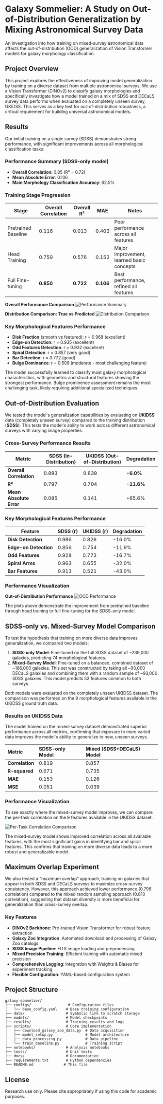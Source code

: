 # Galaxy Sommelier: A Study on Out-of-Distribution Generalization by Mixing Astronomical Survey Data

An investigation into how training on mixed-survey astronomical data affects the out-of-distribution (OOD) generalization of Vision Transformer models for galaxy morphology classification.

## Project Overview

This project explores the effectiveness of improving model generalization by training on a diverse dataset from multiple astronomical surveys. We use a Vision Transformer (DINOv2) to classify galaxy morphologies and specifically investigate how a model trained on a mix of SDSS and DECaLS survey data performs when evaluated on a completely unseen survey, UKIDSS. This serves as a key test for out-of-distribution robustness, a critical requirement for building universal astronomical models.

## Results

Our initial training on a single survey (SDSS) demonstrates strong performance, with significant improvements across all morphological classification tasks:

### Performance Summary (SDSS-only model)
- **Overall Correlation**: 0.85 (R² = 0.72)
- **Mean Absolute Error**: 0.106 
- **Main Morphology Classification Accuracy**: 62.5%

### Training Stage Progression
| Stage | Overall Correlation | Overall R² | MAE | Notes |
|-------|-------------------|------------|-----|--------|
| Pretrained Baseline | 0.116 | 0.013 | 0.403 | Poor performance across all features |
| Head Training | 0.759 | 0.576 | 0.153 | Major improvement, learned basic concepts |
| Full Fine-tuning | **0.850** | **0.722** | **0.106** | Best performance, refined all features |


**Overall Performance Comparison**
![Performance Summary](plots/comparison_plots/performance_summary.png)

**Distribution Comparison: True vs Predicted**
![Distribution Comparison](plots/comparison_plots/distribution_comparison.png)


### Key Morphological Features Performance
- **Disk Fraction** (smooth vs featured): r = 0.968 (excellent)
- **Edge-on Detection**: r = 0.935 (excellent) 
- **Odd Features Detection**: r = 0.932 (excellent)
- **Spiral Detection**: r = 0.857 (very good)
- **Bar Detection**: r = 0.772 (good)
- **Bulge Dominance**: r = 0.506 (moderate - most challenging feature)

The model successfully learned to classify most galaxy morphological characteristics, with geometric and structural features showing the strongest performance. Bulge prominence assessment remains the most challenging task, likely requiring additional specialized techniques.

## Out-of-Distribution Evaluation

We tested the model's generalization capabilities by evaluating on **UKIDSS** data (completely unseen survey) compared to the training distribution (**SDSS**). This tests the model's ability to work across different astronomical surveys with varying image properties.

### Cross-Survey Performance Results

| **Metric** | **SDSS (In-Distribution)** | **UKIDSS (Out-of-Distribution)** | **Degradation** |
|------------|----------------------------|-----------------------------------|-----------------|
| **Overall Correlation** | 0.893 | 0.839 | **-6.0%** |
| **R²** | 0.797 | 0.704 | **-11.6%** |
| **Mean Absolute Error** | 0.085 | 0.141 | +65.6% |

### Key Morphological Features Performance

| **Feature** | **SDSS (r)** | **UKIDSS (r)** | **Degradation** |
|-------------|--------------|----------------|-----------------|
| **Disk Detection** | 0.986 | 0.829 | -16.0% |
| **Edge-on Detection** | 0.856 | 0.754 | -11.9% |
| **Odd Features** | 0.928 | 0.773 | -16.7% |
| **Spiral Arms** | 0.963 | 0.655 | -32.0% |
| **Bar Features** | 0.913 | 0.521 | -43.0% |


### Performance Visualization

**Out-of-Distribution Performance**
![OOD Performance](plots/ood_results/ood_performance_comparison.png)

The plots above demonstrate the improvement from pretrained baseline through head training to full fine-tuning for the SDSS-only model.

## SDSS-only vs. Mixed-Survey Model Comparison

To test the hypothesis that training on more diverse data improves generalization, we compared two models:
1.  **SDSS-only Model**: Fine-tuned on the full SDSS dataset of ~239,000 galaxies, predicting 74 morphological features.
2.  **Mixed-Survey Model**: Fine-tuned on a balanced, combined dataset of ~186,000 galaxies. This set was constructed by taking all ~93,000 DECaLS galaxies and combining them with a random sample of ~93,000 SDSS galaxies. This model predicts 52 features common to both surveys.

Both models were evaluated on the completely unseen UKIDSS dataset. The comparison was performed on the 9 morphological features available in the UKIDSS ground truth data.

### Results on UKIDSS Data

The model trained on the mixed-survey dataset demonstrated superior performance across all metrics, confirming that exposure to more varied data improves the model's ability to generalize to new, unseen surveys.

| Metric | SDSS-only Model | Mixed (SDSS+DECaLS) Model |
| :--- | :--- | :--- |
| **Correlation** | 0.819 | 0.857 |
| **R-squared** | 0.671 | 0.735 |
| **MAE** | 0.153 | 0.126 |
| **MSE** | 0.051 | 0.039 |

### Performance Visualization

To see exactly where the mixed-survey model improves, we can compare the per-task correlation on the 9 features available in the UKIDSS dataset.

![Per-Task Correlation Comparison](plots/comparison_plots/per_task_correlation_comparison.png)

The mixed-survey model shows improved correlation across all available features, with the most significant gains in identifying bar and spiral features. This confirms that training on more diverse data leads to a more robust and generalizable model.

## Maximum Overlap Experiment

We also tested a "maximum overlap" approach, training on galaxies that appear in both SDSS and DECaLS surveys to maximize cross-survey consistency. However, this approach achieved lower performance (0.796 correlation) compared to the mixed random sampling approach (0.810 correlation), suggesting that dataset diversity is more beneficial for generalization than cross-survey overlap.

<!-- ## Phase 1: Foundation Setup ✅

**Status**: Implementation Complete

### Completed Components

- [x] Project structure setup
- [x] Data directories on NERSC scratch space
- [x] Galaxy Zoo data downloader (`scripts/download_galaxy_zoo_data.py`)
- [x] DINOv2-based model architecture (`scripts/model_setup.py`)
- [x] Data processing pipeline (`scripts/data_processing.py`)
- [x] Training infrastructure (`scripts/train_baseline.py`)
- [x] Configuration management (`configs/base_config.yaml`)
- [x] Requirements specification (`requirements.txt`) -->

### Key Features

- **DINOv2 Backbone**: Pre-trained Vision Transformer for robust feature extraction
- **Galaxy Zoo Integration**: Automated download and processing of Galaxy Zoo catalogs
- **SDSS Image Pipeline**: FITS image loading and preprocessing
- **Mixed Precision Training**: Efficient training with automatic mixed precision
- **Comprehensive Logging**: Integration with Weights & Biases for experiment tracking
- **Flexible Configuration**: YAML-based configuration system
<!-- 
## Quick Start

### 1. Environment Setup

```bash
# Create conda environment
conda create -n galaxy-sommelier python=3.10
conda activate galaxy-sommelier

# Install dependencies
pip install -r requirements.txt
```

### 2. Download Data

```bash
# Download Galaxy Zoo catalogs
python scripts/download_galaxy_zoo_data.py --download-catalogs --sample-size 1000

# Download SDSS images
python scripts/download_galaxy_zoo_data.py --download-images --sample-size 100
```

### 3. Train Baseline Model

```bash
# Train with sample data
python scripts/train_baseline.py --sample-size 100 --epochs 5

# Full training with W&B logging
python scripts/train_baseline.py --wandb
``` -->

## Project Structure

```
galaxy-sommelier/
├── configs/                 # Configuration files
│   └── base_config.yaml    # Base training configuration
├── data/                   # Symbolic link to scratch storage
├── models/                 # Model checkpoints
├── results/                # Training results and logs
├── scripts/                # Core implementation
│   ├── download_galaxy_zoo_data.py  # Data acquisition
│   ├── model_setup.py               # Model architecture
│   ├── data_processing.py           # Data pipeline
│   └── train_baseline.py            # Training script
├── notebooks/              # Analysis notebooks
├── tests/                  # Unit tests
├── docs/                   # Documentation
├── requirements.txt        # Python dependencies
└── README.md              # This file
```

<!-- ## Configuration

The project uses YAML configuration files for easy parameter management. Key settings:

- **Model**: DINOv2 variant, output dimensions, dropout rate
- **Training**: Learning rate, batch size, number of epochs
- **Data**: Paths to catalogs and images, preprocessing options
- **Logging**: Checkpoint frequency, W&B settings

## Data Storage

- **Scratch Directory**: `/pscratch/sd/s/sihany/galaxy-sommelier-data/`
- **SDSS Images**: `data/sdss/`
- **Catalogs**: `data/catalogs/`
- **Processed Data**: `data/processed/` -->

<!-- ## Hardware Requirements

- **GPU**: NVIDIA A100 (available on NERSC Perlmutter)
- **Memory**: 16GB+ RAM recommended
- **Storage**: 100GB+ for full Galaxy Zoo dataset

## Next Steps (Phase 2)

- [ ] DESI Legacy Imaging data collection
- [ ] Cross-survey matching and validation
- [ ] Distribution shift analysis
- [ ] OOD testing framework -->

<!-- ## Contributing

This project follows the plan outlined in `plan.txt`. Please refer to the plan for detailed implementation roadmap and contribute according to the phase structure. -->

## License

Research use only. Please cite appropriately if using this code for academic purposes.
<!-- 
## Contact

Project developed as part of galaxy morphology research at NERSC. -->
